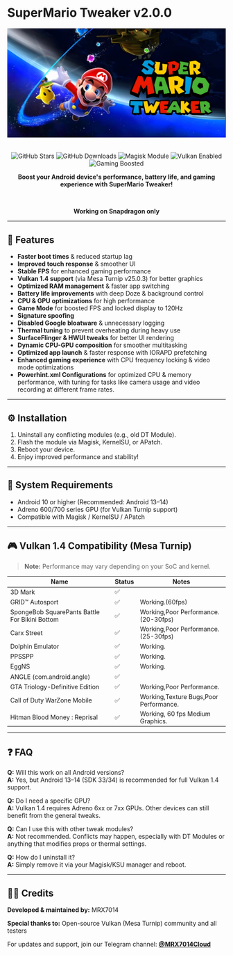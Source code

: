 # SuperMario Tweaker v2.0.0

<div align="center">
  <img src="SMTW-Banner.jpg" alt="SuperMario Tweaker Banner" />
  <br /><br />
  <p>
    <img src="https://img.shields.io/github/stars/MRX7014/SuperMario-Tweaker?style=flat-square" alt="GitHub Stars" />
    <img src="https://img.shields.io/github/downloads/MRX7014/SuperMario-Tweaker/total?style=flat-square" alt="GitHub Downloads" />
    <img src="https://img.shields.io/badge/Magisk-Module-success?style=flat-square&logo=google" alt="Magisk Module" />
    <img src="https://img.shields.io/badge/Vulkan-Enabled-critical?style=flat-square&logo=amd" alt="Vulkan Enabled" />
    <img src="https://img.shields.io/badge/Gaming-Boosted-red?style=flat-square&logo=nintendo-switch" alt="Gaming Boosted" />
  </p>
  
  <b>Boost your Android device's performance, battery life, and gaming experience with SuperMario Tweaker!</b>
  
  <br />
  
<b>Working on Snapdragon only</b>
  
</div>

---


## 🚀 Features

- **Faster boot times** & reduced startup lag  
- **Improved touch response** & smoother UI  
- **Stable FPS** for enhanced gaming performance  
- **Vulkan 1.4 support** (via Mesa Turnip v25.0.3) for better graphics  
- **Optimized RAM management** & faster app switching  
- **Battery life improvements** with deep Doze & background control  
- **CPU & GPU optimizations** for high performance  
- **Game Mode** for boosted FPS and locked display to 120Hz  
- **Signature spoofing**  
- **Disabled Google bloatware** & unnecessary logging  
- **Thermal tuning** to prevent overheating during heavy use  
- **SurfaceFlinger & HWUI tweaks** for better UI rendering  
- **Dynamic CPU-GPU composition** for smoother multitasking  
- **Optimized app launch** & faster response with IORAPD prefetching  
- **Enhanced gaming experience** with CPU frequency locking & video mode optimizations  
- **Powerhint.xml Configurations** for optimized CPU & memory performance, with tuning for tasks like camera usage and video recording at different frame rates.  

---

## ⚙️ Installation

1. Uninstall any conflicting modules (e.g., old DT Module).  
2. Flash the module via Magisk, KernelSU, or APatch.  
3. Reboot your device.  
4. Enjoy improved performance and stability!

---

## 📌 System Requirements

- Android 10 or higher (Recommended: Android 13–14)  
- Adreno 600/700 series GPU (for Vulkan Turnip support)
- Compatible with Magisk / KernelSU / APatch  

---

## 🎮 Vulkan 1.4 Compatibility (Mesa Turnip)

> **Note:** Performance may vary depending on your SoC and kernel.

| Name                                            | Status | Notes                                                                                                                     |
|-------------------------------------------------|--------|---------------------------------------------------------------------------------------------------------------------------|
| 3D Mark                                         | ✅     |                                                                                                                           |
| GRID™ Autosport                                 | ✅     | Working.(60fps)                                                          |
| SpongeBob SquarePants Battle For Bikini Bottom  | ✅     | Working,Poor Performance.(20-30fps)                                      |
| Carx Street                                     | ✅     | Working,Poor Performance.(25-30fps)                                      |
| Dolphin Emulator                                | ✅     | Working.                                                                 |
| PPSSPP                                          | ✅     | Working.                                                                 |
| EggNS                                           | ✅     | Working.                                                                 |
| ANGLE (com.android.angle)                       | ✅     |                                                                                                                           |
| GTA Triology-Definitive Edition                 | ✅     | Working,Poor Performance.                                                   |
| Call of Duty WarZone Mobile                     | ✅     | Working,Texture Bugs,Poor Performance.                                    |
| Hitman Blood Money : Reprisal                   | ✅     | Working, 60 fps Medium Graphics.                                        |


---

## ❓ FAQ

**Q:** Will this work on all Android versions?  
**A:** Yes, but Android 13–14 (SDK 33/34) is recommended for full Vulkan 1.4 support.

**Q:** Do I need a specific GPU?  
**A:** Vulkan 1.4 requires Adreno 6xx or 7xx GPUs. Other devices can still benefit from the general tweaks.

**Q:** Can I use this with other tweak modules?  
**A:** Not recommended. Conflicts may happen, especially with DT Modules or anything that modifies props or thermal settings.

**Q:** How do I uninstall it?  
**A:** Simply remove it via your Magisk/KSU manager and reboot.

---

## 🧑‍💻 Credits

**Developed & maintained by:** MRX7014

**Special thanks to:** Open-source Vulkan (Mesa Turnip) community and all testers  


For updates and support, join our Telegram channel: **[@MRX7014Cloud](https://t.me/MRX7014Cloud)**